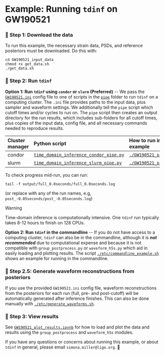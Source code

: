 # Example: Running `tdinf` on GW190521


### 🔹 Step 1: Download the data
To run this example, the necessary strain data, PSDs, and reference posteriors must be downloaded. Do this with:
```
cd GW190521_input_data
chmod +x get_data.sh
./get_data.sh
```

### 🔹 Step 2: Run `tdinf`

**Option 1: Run `tdinf` using `condor` or `slurm` (Preferred)** -- We pass the [`GW190521.ini`](https://github.com/simonajmiller/tdinf/blob/main/examples/GW190521/GW190521.ini) config file to one of scripts in the [`pipe`](https://github.com/simonajmiller/tdinf/tree/main/pipe) folder to run `tdinf` on a computing cluster. The `.ini` file provides paths to the input data, plus sampler and waveform settings. We additionally tell the `pipe` script which cutoff times and/or cycles to run on. The `pipe` script then creates an output directory for the run results, which includes sub-folders for all cutoff times, plus copies of the input data, config file, and all necessary commands needed to reproduce results. 

| Cluster manager | Python script |  How to run in this example | 
| :---- | :---------------- | :------ | 
| condor | [`time_domain_inference_condor_pipe.py`](https://github.com/simonajmiller/tdinf/blob/main/pipe/tdinf_condor_pipe.py)|  [`./GW190521_pipe_condor.sh`](https://github.com/simonajmiller/tdinf/blob/main/examples/GW190521/GW190521_pipe_condor.sh) |
| slurm | [`time_domain_inference_slurm_pipe.py`](https://github.com/simonajmiller/tdinf/blob/main/pipe/tdinf_slurm_pipe.py)    |  [`./GW190521_pipe_slurm.sh`](https://github.com/simonajmiller/tdinf/blob/main/examples/GW190521/GW190521_pipe_slurm.sh) |

To check progress mid-run, you can run: 
```
tail -f output/full_0.0seconds/full_0.0seconds.log
```
(or replace with any of the run names, e.g, `post_-0.05seconds/post_-0.05seconds.log`)

> [!WARNING]
> Time-domain inference is computationally intensive. One `tdinf` run typically takes 8-12 hours to finish on 128 CPUs. 

**Option 2: Run `tdinf` in the commandline** -- If you do not have access to a computing cluster, `tdinf` can also be in the commandline, although it is ***not recommended*** due to computational expense and because it is not compatible with `group_postprocess.py` or `waveform_h5s.py` which aid in easily loading and plotting results. The script [`./etc/commandline_example.sh`](https://github.com/simonajmiller/tdinf/blob/main/examples/GW190521/etc/commandline_example.sh) shows an example for running in the commandline. 

### 🔹 Step 2.5: Generate waveform reconstructions from posteriors

If you use the provided `GW190521.ini` config file, waveform reconstructions from the posteriors for each run (full, pre- and post-cutoff) will be automatically generated after inference finishes. 
This can also be done manually with [`./etc/generate_waveforms.sh`](https://github.com/simonajmiller/tdinf/blob/main/examples/GW190521/etc/generate_waveforms.sh).

### 🔹 Step 3: View results

See [`GW190521_plot_results.ipynb`](https://github.com/simonajmiller/tdinf/blob/main/examples/GW190521/GW190521_plot_results.ipynb) for how to load and plot the data and results using the `group_postprocess` and `waveform_h5s` modules.

If you have any questions or concerns about running this example, or about `tdinf` in general, please email `simona.miller@ligo.org`. 📩

